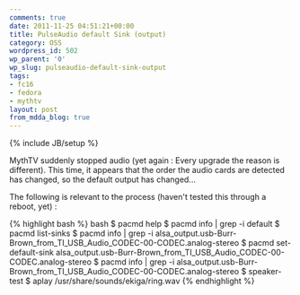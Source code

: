 ```yaml
---
comments: true
date: 2011-11-25 04:51:21+00:00
title: PulseAudio default Sink (output)
category: OSS
wordpress_id: 502
wp_parent: '0'
wp_slug: pulseaudio-default-sink-output
tags:
- fc16
- fedora
- mythtv
layout: post
from_mdda_blog: true
---
```

{% include JB/setup %}


MythTV suddenly stopped audio (yet again : Every upgrade the reason is different).  This time, it appears that the order the audio cards are detected has changed, so the default output has changed...

The following is relevant to the process (haven't tested this through a reboot, yet) :


{% highlight bash %}
bash
$ pacmd help
$ pacmd info  | grep -i default
$ pacmd list-sinks
$ pacmd info  | grep -i alsa_output.usb-Burr-Brown_from_TI_USB_Audio_CODEC-00-CODEC.analog-stereo
$ pacmd set-default-sink alsa_output.usb-Burr-Brown_from_TI_USB_Audio_CODEC-00-CODEC.analog-stereo
$ pacmd info  | grep -i alsa_output.usb-Burr-Brown_from_TI_USB_Audio_CODEC-00-CODEC.analog-stereo
$ speaker-test 
$ aplay /usr/share/sounds/ekiga/ring.wav
{% endhighlight %}
